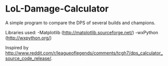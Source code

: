 LoL-Damage-Calculator
=====================

A simple program to compare the DPS of several builds and champions.


Libraries used:
-Matplotlib (http://matplotlib.sourceforge.net/)
-wxPython (http://wxpython.org/)


Inspired by http://www.reddit.com/r/leagueoflegends/comments/tcgh7/dps_calculator_source_code_release/.
